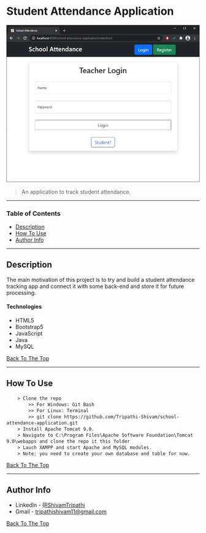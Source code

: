 # Student Attendance Application

![Project Image](/.git-res/demo.JPG)

> An application to track student attendance.

---

### Table of Contents

-   [Description](#description)
-   [How To Use](#how-to-use)
-   [Author Info](#author-info)

---

## Description

The main motivation of this project is to try and build a student attendance tracking app and connect it with some back-end and store it for future processing.

#### Technologies

-   HTML5
-   Bootstrap5
-   JavaScript
-   Java
-   MySQL

[Back To The Top](#Student-Attendance-Application)

---

## How To Use

```
    > Clone the repo
        >> For Windows: Git Bash
        >> For Linux: Terminal
        >> git clone https://github.com/Tripathi-Shivam/school-attendance-application.git
    > Install Apache Tomcat 9.0.
    > Navigate to C:\Program Files\Apache Software Foundation\Tomcat 9.0\webapps and clone the repo it this folder
    > Lauch XAMPP and start Apache and MySQL modules.
    > Note: you need to create your own database and table for now.
```

[Back To The Top](#Student-Attendance-Application)

---

## Author Info

-   LinkedIn - [@ShivamTripathi](https://www.linkedin.com/in/tripathishivamrajesh/)
-   Gmail - tripathishivam11@gmail.com

[Back To The Top](#Student-Attendance-Application)
